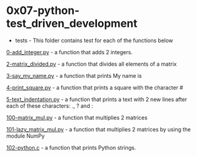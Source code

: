# 0x07-python-test_driven_development

- tests - This folder contains test for each of the functions below

[0-add_integer.py](./0-add_integer.py) - a function that adds 2 integers.

[2-matrix_divided.py](./2-matrix_divided.py) - a function that divides all elements of a matrix

[3-say_my_name.py](./3-say_my_name.py) -  a function that prints My name is <first name> <last name>

[4-print_square.py](./4-print_square.py) - a function that prints a square with the character #

[5-text_indentation.py](./5-text_indentation.py) - a function that prints a text with 2 new lines after each of these characters: ., ? and :

[100-matrix_mul.py](./100-matrix_mul.py) - a  function that multiplies 2 matrices

[101-lazy_matrix_mul.py](./101-lazy_matrix_mul.py) - a function that multiplies 2 matrices by using the module NumPy

[102-python.c](./102-python.c) - a function that prints Python strings.
